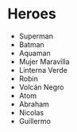 # Heroes

* Superman
* Batman
* Aquaman
* Mujer Maravilla
* Linterna Verde
* Robin
* Volcán Negro
* Atom
* Abraham
* Nicolas
* Guillermo